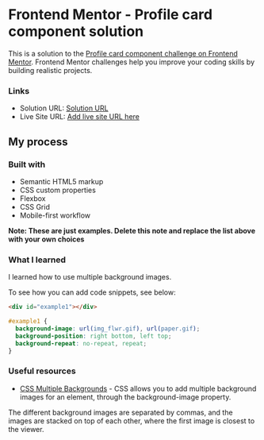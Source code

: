 # Frontend Mentor - Profile card component solution

This is a solution to the [Profile card component challenge on Frontend Mentor](https://www.frontendmentor.io/challenges/profile-card-component-cfArpWshJ). Frontend Mentor challenges help you improve your coding skills by building realistic projects.

### Links

- Solution URL: [Solution URL](https://github.com/VishRoy/profile-card-component-main)
- Live Site URL: [Add live site URL here](https://your-live-site-url.com)

## My process

### Built with

- Semantic HTML5 markup
- CSS custom properties
- Flexbox
- CSS Grid
- Mobile-first workflow

**Note: These are just examples. Delete this note and replace the list above with your own choices**

### What I learned

I learned how to use multiple background images.

To see how you can add code snippets, see below:

```html
<div id="example1"></div>
```

```css
#example1 {
  background-image: url(img_flwr.gif), url(paper.gif);
  background-position: right bottom, left top;
  background-repeat: no-repeat, repeat;
}
```

### Useful resources

- [CSS Multiple Backgrounds](https://www.w3schools.com/css/css3_backgrounds.asp) - CSS allows you to add multiple background images for an element, through the background-image property.

The different background images are separated by commas, and the images are stacked on top of each other, where the first image is closest to the viewer.

